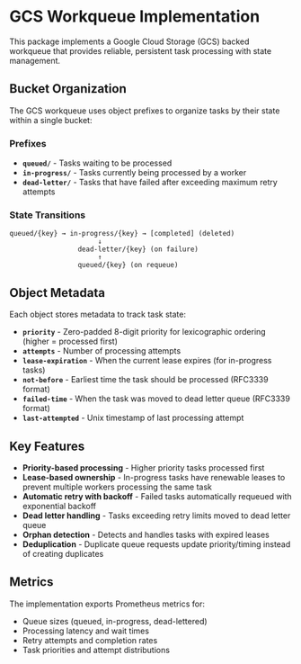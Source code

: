 # GCS Workqueue Implementation

This package implements a Google Cloud Storage (GCS) backed workqueue that provides reliable, persistent task processing with state management.

## Bucket Organization

The GCS workqueue uses object prefixes to organize tasks by their state within a single bucket:

### Prefixes

- **`queued/`** - Tasks waiting to be processed
- **`in-progress/`** - Tasks currently being processed by a worker
- **`dead-letter/`** - Tasks that have failed after exceeding maximum retry attempts

### State Transitions

```
queued/{key} → in-progress/{key} → [completed] (deleted)
                      ↓
                 dead-letter/{key} (on failure)
                      ↑
                 queued/{key} (on requeue)
```

## Object Metadata

Each object stores metadata to track task state:

- **`priority`** - Zero-padded 8-digit priority for lexicographic ordering (higher = processed first)
- **`attempts`** - Number of processing attempts
- **`lease-expiration`** - When the current lease expires (for in-progress tasks)
- **`not-before`** - Earliest time the task should be processed (RFC3339 format)
- **`failed-time`** - When the task was moved to dead letter queue (RFC3339 format)
- **`last-attempted`** - Unix timestamp of last processing attempt

## Key Features

- **Priority-based processing** - Higher priority tasks processed first
- **Lease-based ownership** - In-progress tasks have renewable leases to prevent multiple workers processing the same task
- **Automatic retry with backoff** - Failed tasks automatically requeued with exponential backoff
- **Dead letter handling** - Tasks exceeding retry limits moved to dead letter queue
- **Orphan detection** - Detects and handles tasks with expired leases
- **Deduplication** - Duplicate queue requests update priority/timing instead of creating duplicates

## Metrics

The implementation exports Prometheus metrics for:

- Queue sizes (queued, in-progress, dead-lettered)
- Processing latency and wait times
- Retry attempts and completion rates
- Task priorities and attempt distributions
